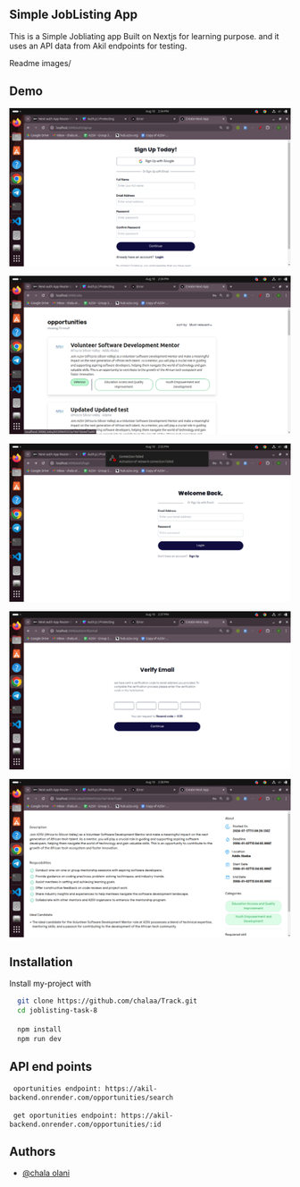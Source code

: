 ## Simple JobListing App
This is a Simple Jobliating app Built on Nextjs for learning purpose.
and it uses an API data from Akil endpoints for testing.

Readme images/

## Demo

![alt text](<Readme images/Screenshot from 2024-08-10 14-34-27.png>)

![alt text](<Readme images/Screenshot from 2024-08-10 14-34-58.png>)

![alt text](<Readme images/Screenshot from 2024-08-10 14-35-13.png>)

![alt text](<Readme images/Screenshot from 2024-08-10 14-37-53.png>)

![alt text](<Readme images/Screenshot from 2024-08-10 14-38-56.png>)




## Installation

Install my-project with

```bash
  git clone https://github.com/chalaa/Track.git
  cd joblisting-task-8

  npm install
  npm run dev
```

## API end points

```
 oportunities endpoint: https://akil-backend.onrender.com/opportunities/search

 get oportunities endpoint: https://akil-backend.onrender.com/opportunities/:id

```
    
## Authors

- [@chala olani ](https://github.com/chalaa/)
